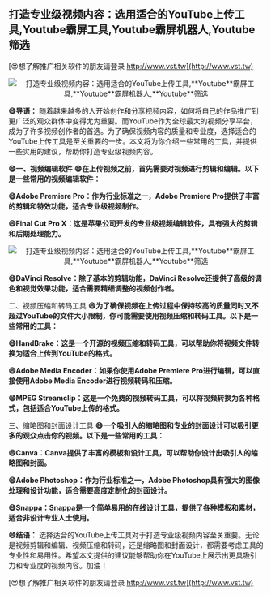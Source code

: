## **打造专业级视频内容：选用适合的YouTube上传工具,**Youtube**霸屏工具,**Youtube**霸屏机器人,**Youtube**筛选**

[😍想了解推广相关软件的朋友请登录 http://www.vst.tw](http://www.vst.tw)

 <center><img src="https://vst.tw/MP4/tuiguang/png/5.png" alt="打造专业级视频内容：选用适合的YouTube上传工具,**Youtube**霸屏工具,**Youtube**霸屏机器人,**Youtube**筛选"></center>

**😄导语：**
随着越来越多的人开始创作和分享视频内容，如何将自己的作品推广到更广泛的观众群体中变得尤为重要。而YouTube作为全球最大的视频分享平台，成为了许多视频创作者的首选。为了确保视频内容的质量和专业度，选择适合的YouTube上传工具是至关重要的一步。本文将为你介绍一些常用的工具，并提供一些实用的建议，帮助你打造专业级视频内容。

**😄一、视频编辑软件**
**😄在上传视频之前，首先需要对视频进行剪辑和编辑。以下是一些常用的视频编辑软件：**

**😄Adobe Premiere Pro：作为行业标准之一，Adobe Premiere Pro提供了丰富的剪辑和特效功能，适合专业级视频制作。**

**😄Final Cut Pro X：这是苹果公司开发的专业级视频编辑软件，具有强大的剪辑和后期处理能力。**

 <center><img src="https://vst.tw/MP4/tuiguang/png/0.png" alt="打造专业级视频内容：选用适合的YouTube上传工具,**Youtube**霸屏工具,**Youtube**霸屏机器人,**Youtube**筛选"></center>

**😄DaVinci Resolve：除了基本的剪辑功能，DaVinci Resolve还提供了高级的调色和视觉效果功能，适合需要精细调整的视频创作者。**

二、视频压缩和转码工具
**😄为了确保视频在上传过程中保持较高的质量同时又不超过YouTube的文件大小限制，你可能需要使用视频压缩和转码工具。以下是一些常用的工具：**

**😄HandBrake：这是一个开源的视频压缩和转码工具，可以帮助你将视频文件转换为适合上传到YouTube的格式。**

**😄Adobe Media Encoder：如果你使用Adobe Premiere Pro进行编辑，可以直接使用Adobe Media Encoder进行视频转码和压缩。**

**😄MPEG Streamclip：这是一个免费的视频转码工具，可以将视频转换为各种格式，包括适合YouTube上传的格式。**

三、缩略图和封面设计工具
**😄一个吸引人的缩略图和专业的封面设计可以吸引更多的观众点击你的视频。以下是一些常用的工具：**

**😄Canva：Canva提供了丰富的模板和设计工具，可以帮助你设计出吸引人的缩略图和封面。**

**😄Adobe Photoshop：作为行业标准之一，Adobe Photoshop具有强大的图像处理和设计功能，适合需要高度定制化的封面设计。**

**😄Snappa：Snappa是一个简单易用的在线设计工具，提供了各种模板和素材，适合非设计专业人士使用。**

**😄结语：**
选择适合的YouTube上传工具对于打造专业级视频内容至关重要。无论是视频剪辑和编辑、视频压缩和转码，还是缩略图和封面设计，都需要考虑工具的专业性和易用性。希望本文提供的建议能够帮助你在YouTube上展示出更具吸引力和专业度的视频内容。加油！

[😍想了解推广相关软件的朋友请登录 http://www.vst.tw](http://www.vst.tw)



